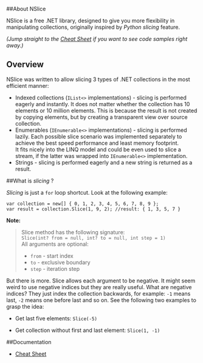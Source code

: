 ##About NSlice

NSlice is a free .NET library, designed to give you more flexibility in manipulating collections, originally inspired by *Python slicing* feature.

*(Jump straight to the [Cheat Sheet](https://github.com/nabuk/NSlice/wiki/Cheat-Sheet) if you want to see code samples right away.)*

## Overview

NSlice was written to allow slicing 3 types of .NET collections in the most efficient manner:
  
- Indexed collections (`IList<>` implementations) - slicing is performed eagerly and instantly. It does not matter whether the collection has 10 elements or 10 million elements. This is because the result is not created by copying elements, but by creating a transparent view over source collection.
- Enumerables (`IEnumerable<>` implementations) - slicing is performed lazily. Each possible slice scenario was implemented separately to achieve the best speed performance and least memory footprint.  
It fits nicely into the LINQ model and could be even used to slice a stream, if the latter was wrapped into `IEnumerable<>` implementation.
- Strings - slicing is performed eagerly and a new string is returned as a result.

##What is *slicing* ?

*Slicing* is just a `for` loop shortcut. Look at the following example:

	var collection = new[] { 0, 1, 2, 3, 4, 5, 6, 7, 8, 9 };
	var result = collection.Slice(1, 9, 2); //result: { 1, 3, 5, 7 }

**Note:**
> Slice method has the following signature:  
> `Slice(int? from = null, int? to = null, int step = 1)`   
> All arguments are optional:
> 
> - `from` - start index
> - `to` - exclusive boundary
> - `step` - iteration step

But there is more. Slice allows each argument to be negative. It might seem weird to use negative indices but they are really useful. What are negative indices? They just index the collection backwards, for example: `-1` means last, `-2` means one before last and so on. See the following two examples to grasp the idea:

- Get last five elements: `Slice(-5)`

- Get collection without first and last element: `Slice(1, -1)`

##Documentation

- [Cheat Sheet](https://github.com/nabuk/NSlice/wiki/Cheat-Sheet)
